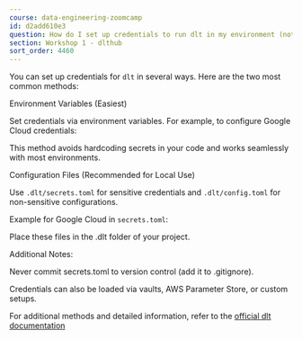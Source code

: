 ```yaml
---
course: data-engineering-zoomcamp
id: d2add610e3
question: How do I set up credentials to run dlt in my environment (not Google Colab)?
section: Workshop 1 - dlthub
sort_order: 4460
---
```


You can set up credentials for `dlt` in several ways. Here are the two most common methods:

Environment Variables (Easiest)

Set credentials via environment variables. For example, to configure Google Cloud credentials:

This method avoids hardcoding secrets in your code and works seamlessly with most environments.

Configuration Files (Recommended for Local Use)

Use `.dlt/secrets.toml` for sensitive credentials and `.dlt/config.toml` for non-sensitive configurations.

Example for Google Cloud in `secrets.toml`:

Place these files in the .dlt folder of your project.

Additional Notes:

Never commit secrets.toml to version control (add it to .gitignore).

Credentials can also be loaded via vaults, AWS Parameter Store, or custom setups.

For additional methods and detailed information, refer to the [official dlt documentation](https://dlthub.com/docs/general-usage/credentials/)

